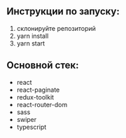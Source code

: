 ## Инструкции по запуску:

1. склонируйте репозиторий
2. yarn install
3. yarn start

## Основной стек:

- react
- react-paginate
- redux-toolkit
- react-router-dom
- sass
- swiper
- typescript
